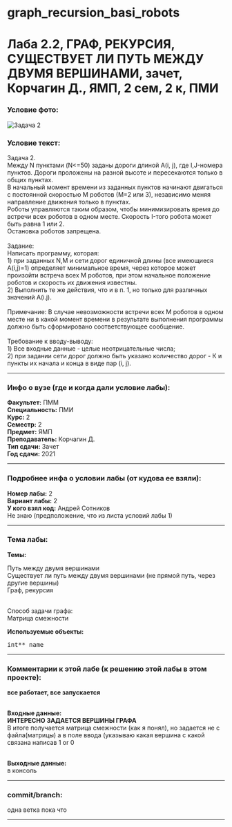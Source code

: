 # graph_recursion_basi_robots

# Лаба 2.2, ГРАФ, РЕКУРСИЯ, СУЩЕСТВУЕТ ЛИ ПУТЬ МЕЖДУ ДВУМЯ ВЕРШИНАМИ, зачет, Корчагин Д., ЯМП, 2 сем, 2 к, ПМИ

<h3>Условие фото:</h3>

![Задача 2](https://user-images.githubusercontent.com/72470327/174545115-d92ad638-9179-4024-98ae-b47a77b4cd8b.png)


<h3>Условие текст:</h3>
<p>
Задача 2. <br/>
Между N пунктами (N<=50) заданы дороги длиной A(i, j), где I,J-номера пунктов. Дороги проложены на разной высоте и пересекаются только в общих пунктах. <br/>
В начальный момент времени из заданных пунктов начинают двигаться с постоянной скоростью М роботов (М=2 или 3), независимо меняя направление движения только в пунктах. <br/>
  Роботы управляются таким образом, чтобы минимизировать время до встречи всех роботов в одном месте. Скорость I-того робота может быть равна 1 или 2. <br/>
  Остановка роботов запрещена. <br/> <br/>
Задание: <br/>
Написать программу, которая: <br/>
1) при заданных N,M и сети дорог единичной длины (все имеющиеся A(i,j)=1) определяет минимальное время, через которое может произойти встреча всех М роботов, при этом начальное положение роботов и скорость их движения известны. <br/>
2) Выполнить те же действия, что и в п. 1, но только для различных значений A(i.j). <br/><br/>
Примечание: В случае невозможности встречи всех М роботов в одном месте ни в какой момент времени в результате выполнения программы должно быть сформировано соответствующее сообщение. <br/> <br/>
Требование к вводу-выводу:  <br/>
1) Все входные данные - целые неотрицательные числа; <br/>
2) при задании сети дорог должно быть указано количество дорог - К и пункты их начала и конца в виде пар (i, j). <br/>
</p>

<hr />
<h3>Инфо о вузе (где и когда дали условие лабы):</h3>
<b>Факультет:</b> ПММ
<br/>
<b>Специальность:</b> ПМИ
<br/>
<b>Курс:</b> 2
<br/>
<b>Семестр:</b> 2
<br/>
<b>Предмет:</b> ЯМП
<br/>
<b>Преподаватель:</b> Корчагин Д.
<br/>
<b>Тип сдачи:</b> Зачет
<br/>
<b>Год сдачи:</b> 2021

<hr />
<h3>Подробнее инфа о условии лабы (от кудова ее взяли):</h3>
<b>Номер лабы:</b> 2
<br/>
<b>Вариант лабы:</b> 2
<br/>
<b>У кого взял код:</b> Андрей Сотников
<br/>
Не знаю (предположение, что из листа условий лабы 1)

<hr />

<h3>Тема лабы:</h3>
<b>Темы:</b> 
<p>
  Путь между двумя вершинами <br/>
  Существует ли путь между двумя вершинами (не прямой путь, через другие вершины) <br/>
  Граф, рекурсия <br/> <br/>
  
  Способ задачи графа: <br/>
  Матрица смежности
</p>
<b>Используемые объекты:</b> <br/>
<pre>
int** name
</pre>

<hr />

<h3>Комментарии к этой лабе (к решению этой лабы в этом проекте):</h3>
<p>
 <b>все работает, все запускается</b> <br/><br/>
  
  
  <b>Входные данные:</b> <br/>
  <b>ИНТЕРЕСНО ЗАДАЕТСЯ ВЕРШИНЫ ГРАФА</b> <br/>
  В итоге получается матрица смежности (как я понял), но задается не с файла(матрицы) а в поле ввода (указываю какая вершина с какой связана написав 1 or 0<br/><br/> 
 
  <b>Выходные данные:</b> <br/>
  в консоль
</p>

<hr />

<h3>commit/branch:</h3>
  <p>
    одна ветка пока что
</p>

<hr />

